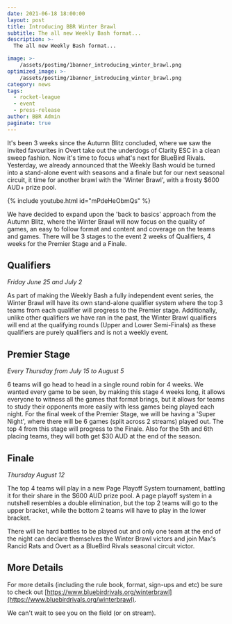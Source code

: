 ```yaml
---
date: 2021-06-18 18:00:00
layout: post
title: Introducing BBR Winter Brawl
subtitle: The all new Weekly Bash format...
description: >-
  The all new Weekly Bash format...

image: >-
    /assets/postimg/1banner_introducing_winter_brawl.png
optimized_image: >-
    /assets/postimg/1banner_introducing_winter_brawl.png
category: news
tags:
  - rocket-league
  - event
  - press-release
author: BBR Admin
paginate: true
---
```


It's been 3 weeks since the Autumn Blitz concluded, where we saw the invited favourites in Overt take out the underdogs of Clarity ESC in a clean sweep fashion. Now it's time to focus what's next for BlueBird Rivals. Yesterday, we already announced that the Weekly Bash would be turned into a stand-alone event with seasons and a finale but for our next seasonal circuit, it time for another brawl with the 'Winter Brawl', with a frosty $600 AUD+ prize pool.

{% include youtube.html id="mPdeHeObmQs" %}

We have decided to expand upon the 'back to basics' approach from the Autumn Blitz, where the Winter Brawl will now focus on the quality of games, an easy to follow format and content and coverage on the teams and games. There will be 3 stages to the event 2 weeks of Qualifiers, 4 weeks for the Premier Stage and a Finale.

## Qualifiers
_Friday June 25 and July 2_

As part of making the Weekly Bash a fully independent event series, the Winter Brawl will have its own stand-alone qualifier system where the top 3 teams from each qualifier will progress to the Premier stage. Additionally, unlike other qualifiers we have ran in the past, the Winter Brawl qualifiers will end at the qualifying rounds (Upper and Lower Semi-Finals) as these qualifiers are purely qualifiers and is not a weekly event.

## Premier Stage
_Every Thursday from July 15 to August 5_

6 teams will go head to head in a single round robin for 4 weeks. We wanted every game to be seen, by making this stage 4 weeks long, it allows everyone to witness all the games that format brings, but it allows for teams to study their opponents more easily with less games being played each night. For the final week of the Premier Stage, we will be having a 'Super Night', where there will be 6 games (split across 2 streams) played out. The top 4 from this stage will progress to the Finale. Also for the 5th and 6th placing teams, they will both get $30 AUD at the end of the season.

## Finale
_Thursday August 12_

The top 4 teams will play in a new Page Playoff System tournament, battling it for their share in the $600 AUD prize pool. A page playoff system in a nutshell resembles a double elimination, but the top 2 teams will go to the upper bracket, while the bottom 2 teams will have to play in the lower bracket.

There will be hard battles to be played out and only one team at the end of the night can declare themselves the Winter Brawl victors and join Max's Rancid Rats and Overt as a BlueBird Rivals seasonal circuit victor.

## More Details
For more details (including the rule book, format, sign-ups and etc) be sure to check out [https://www.bluebirdrivals.org/winterbrawl](https://www.bluebirdrivals.org/winterbrawl).

We can't wait to see you on the field (or on stream).